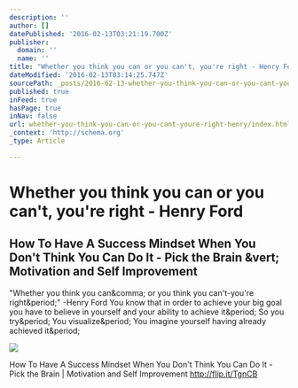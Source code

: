 ```yaml
---
description: ''
author: []
datePublished: '2016-02-13T03:21:19.700Z'
publisher:
  domain: ''
  name: ''
title: "Whether you think you can or you can't, you're right - Henry Ford"
dateModified: '2016-02-13T03:14:25.747Z'
sourcePath: _posts/2016-02-13-whether-you-think-you-can-or-you-cant-youre-right-henry.md
published: true
inFeed: true
hasPage: true
inNav: false
url: whether-you-think-you-can-or-you-cant-youre-right-henry/index.html
_context: 'http://schema.org'
_type: Article

---
```

# Whether you think you can or you can't, you're right - Henry Ford

<article style=""><h1>How To Have A Success Mindset When You Don't Think You Can Do It - Pick the Brain &amp;vert; Motivation and Self Improvement</h1><p>"Whether you think you can&amp;comma; or you think you can't-you're right&amp;period;" -Henry Ford You know that in order to achieve your big goal you have to believe in yourself and your ability to achieve it&amp;period; So you try&amp;period; You visualize&amp;period; You imagine yourself having already achieved it&amp;period;</p><img src="http://i1.wp.com/www.pickthebrain.com/blog/wp-content/uploads/2013/06/Screen-shot-2013-06-11-at-6.12.53-PM.png?fit=740%2C400" /></article>

How To Have A Success Mindset When You Don't Think You Can Do It - Pick the Brain | Motivation and Self Improvement http://flip.it/TgnCB